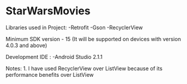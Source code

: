 # StarWarsMovies

Libraries used in Project: -Retrofit 
                           -Gson 
                           -RecyclerView 

Minimum SDK version - 15 (It will be supported on devices with version 4.0.3 and above)

Development IDE : -Android Studio 2.1.1

Notes: 1. I have used RecyclerView over ListView because of its performance benefits over ListView
